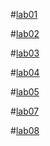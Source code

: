 #[lab01](https://github.com/nalinimohan/aiml-2024/blob/main/AIML_LAB_01.ipynb)

#[lab02](https://github.com/nalinimohan/aiml-2024/blob/main/Lab02_AIML_.ipynb)

#[lab03](https://github.com/nalinimohan/aiml-2024/blob/main/Lab3_AIML.ipynb)

#[lab04](https://github.com/nalinimohan/aiml-2024/blob/main/LAB_AIML_4.ipynb)

#[lab05](https://github.com/nalinimohan/aiml-2024/blob/main/Assignment_5.ipynb)

#[lab07](https://github.com/nalinimohan/aiml-2024/blob/main/Lab07-SVM.ipynb)

#[lab08](https://github.com/nalinimohan/aiml-2024/blob/main/AIML_Assignment_08.ipynb)
